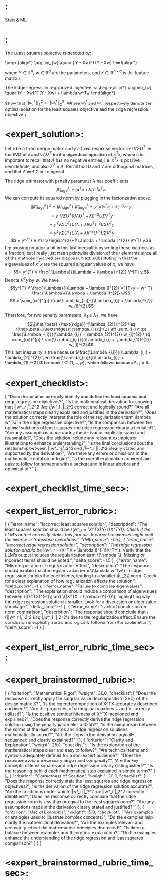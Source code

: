 # <category>:
Stats & ML
# <instruction>:

The Least Squares objective is denoted by:

\begin{align*}
    \argmin_{w} \quad ( Y - Xw)^T(Y - Xw)
\end{align*}

where $Y \in \mathbb{R}^n$, $w \in \mathbb{R}^d$ are the parameters, and $X \in \mathbb{R}^{n \times d}$ is the feature matrix.\\

The Ridge-regression regularized objective is:
\begin{align*}
\argmin_{w} \quad (Y - Xw)^T(Y - Xw) + \lambda w^Tw
\end{align*}

Show that $||w^*_r ||_2^2 \leq ||w^*_l ||_2^2$. Where $w^*_l$ and $w^*_r$ respectively denote the optimal solution for the least squares objective and the ridge regression objective.\\
# <expert_solution>:
Let $x$ be a fixed design matrix and $y$ a fixed response vector. Let $V \Sigma U^{T}$ be the SVD of $x$ and $U \Lambda U^{T}$ be the eigendecomposition of $x^{T} x$, where it is important to recall that $\Lambda$ has no negative entries, i.e. $x^{T} x$ is positive semidefinite, and also $\Sigma^2 = \Lambda$. Recall that $U$ and $V$ are orthogonal matrices, and that $\Lambda$ and $\Sigma$ are diagonal.

The ridge estimator with penalty parameter $\lambda$ has coefficients
$$\hat{\beta}_{\text{ridge}}^{\lambda} = (x^{T} x + \lambda I)^{-1} x^{T} y.$$
We can compute its squared norm by plugging in the factorization above. 
$$\|\hat{\beta}_{\text{ridge}}^{\lambda}\|^{2} = (\hat{\beta}_{\text{ridge}}^{\lambda})^{T}\hat{\beta}_{\text{ridge}}^{\lambda} = y^{T} x (x^{T} x + \lambda I)^{-2} x^{T} y$$
$$ = y^{T} V \Sigma U^{T} (U \Lambda U^{T} + \lambda I)^{-2} U \Sigma V^{T} y$$
$$ = y^{T} V \Sigma U^{T} (U (\Lambda + \lambda I) U^{T} )^{-2} U \Sigma V^{T} y$$
$$ = y^{T} V \Sigma U^{T} (U (\Lambda + \lambda I)^{-2} U^{T} ) U \Sigma V^{T} y$$
$$ = y^{T} V \frac{\Sigma^{2}}{(\Lambda + \lambda I)^{2}} V^{T} y.$$
I'm abusing notation a bit in this last inequality by writing these matrices as a fraction, but I really just mean pointwise division of their elements since all of the matrices involved are diagonal. Next, substituting in that the eigenvalues of $x^{T} x$ are the squared singular values of $x$, we have
$$= y^{T} V \frac{ \Lambda}{(\Lambda + \lambda I)^{2}} V^{T} y.$$
Denote $V^{T} y$ by $w$. We have
$$y^{T} V \frac{ \Lambda}{(\Lambda + \lambda I)^{2}} V^{T} y = w^{T} \frac{ \Lambda}{(\Lambda + \lambda I)^{2}} w$$
$$ = \sum_{i=1}^{p} \frac{\Lambda_{i,i}}{(\Lambda_{i,i} + \lambda)^{2}} w_{i}^{2}.$$

Therefore, for two penalty parameters, $\lambda_{1} \leq \lambda_{2}$, we have
$$\|\hat{\beta}_{\text{ridge}}^{\lambda_{2}}\|^{2} \leq \|\hat{\beta}_{\text{ridge}}^{\lambda_{1}}\|^{2}  \iff \sum_{i=1}^{p} \frac{\Lambda_{i,i}}{(\Lambda_{i,i} + \lambda_{2})^{2}} w_{i}^{2} \leq \sum_{i=1}^{p} \frac{\Lambda_{i,i}}{(\Lambda_{i,i} + \lambda_{1})^{2}} w_{i}^{2}.$$
This last inequality is true because $\frac{\Lambda_{i,i}}{(\Lambda_{i,i} + \lambda_{2})^{2}} \leq \frac{\Lambda_{i,i}}{(\Lambda_{i,i} + \lambda_{1})^{2}}$ for each $i \in \{1,...,p\}$, which follows because $\Lambda_{i,i} \geq 0$.
# <expert_checklist>:
[
  "Does the solution correctly identify and define the least squares and ridge regression objectives?",
  "Is the mathematical derivation for showing that ||w^*_r ||_2^2 \\leq ||w^*_l ||_2^2 correct and logically sound?",
  "Are all mathematical steps clearly explained and justified in the derivation?",
  "Does the solution correctly interpret the role of the regularization term \\lambda w^Tw in the ridge regression objective?",
  "Is the comparison between the optimal solutions of least squares and ridge regression clearly articulated?",
  "Are any assumptions made during the derivation explicitly stated and reasonable?",
  "Does the solution include any relevant examples or illustrations to enhance understanding?",
  "Is the final conclusion about the relationship between ||w^*_r ||_2^2 and ||w^*_l ||_2^2 clearly stated and supported by the derivation?",
  "Are there any errors or omissions in the mathematical notation or logic?",
  "Is the overall explanation coherent and easy to follow for someone with a background in linear algebra and optimization?"
]
# <expert_checklist_time_sec>:

# <expert_list_error_rubric>:
[
  {
    "error_name": "Incorrect least squares solution",
    "description": "The least squares solution should be \\(w^*_l = (X^TX)^{-1}X^TY\\). Check if the LLM's output correctly states this formula. Incorrect responses might omit the inverse or transpose operations.",
    "delta_score": -1.5
  },
  {
    "error_name": "Incorrect ridge regression solution",
    "description": "The ridge regression solution should be \\(w^*_r = (X^TX + \\lambda I)^{-1}X^TY\\). Verify that the LLM's output includes the regularization term \\(\\lambda I\\). Missing or incorrect terms should be noted.",
    "delta_score": -1.5
  },
  {
    "error_name": "Misinterpretation of regularization effect",
    "description": "The response should explain that the regularization term \\(\\lambda w^Tw\\) in ridge regression shrinks the coefficients, leading to a smaller \\(L_2\\) norm. Check for a clear explanation of how regularization affects the solution.",
    "delta_score": -1
  },
  {
    "error_name": "Failure to compare eigenvalues",
    "description": "The explanation should include a comparison of eigenvalues between \\((X^TX)^{-1}\\) and \\((X^TX + \\lambda I)^{-1}\\), highlighting why the ridge regression solution is smaller. Look for a discussion on eigenvalue shrinkage.",
    "delta_score": -1
  },
  {
    "error_name": "Lack of conclusion on norm comparison",
    "description": "The response should conclude that \\(||w^*_r ||_2^2 \\leq ||w^*_l ||_2^2\\) due to the regularization effect. Ensure the conclusion is explicitly stated and logically follows from the explanation.",
    "delta_score": -1
  }
]
# <expert_list_error_rubric_time_sec>:

# <expert_brainstormed_rubric>:
[
  {
    "criterion": "Mathematical Rigor",
    "weight": 30.0,
    "checklist": [
      "Does the response correctly apply the singular value decomposition (SVD) of the design matrix X?",
      "Is the eigendecomposition of X^TX accurately described and used?",
      "Are the properties of orthogonal matrices U and V correctly utilized?",
      "Is the positive semidefiniteness of X^TX mentioned and explained?",
      "Does the response correctly derive the ridge regression solution using the penalty parameter \u03bb?",
      "Is the comparison between the norms of the least squares and ridge regression solutions mathematically sound?",
      "Are the steps in the derivation logically sequenced and clearly explained?"
    ]
  },
  {
    "criterion": "Clarity and Explanation",
    "weight": 25.0,
    "checklist": [
      "Is the explanation of the mathematical steps clear and easy to follow?",
      "Are technical terms and symbols adequately defined for a non-expert audience?",
      "Does the response avoid unnecessary jargon and complexity?",
      "Are the key concepts of least squares and ridge regression clearly distinguished?",
      "Is the reasoning behind each mathematical step explained in simple terms?"
    ]
  },
  {
    "criterion": "Correctness of Solution",
    "weight": 30.0,
    "checklist": [
      "Does the response correctly state the least squares and ridge regression objectives?",
      "Is the derivation of the ridge regression solution accurate?",
      "Are the conditions under which ||w*_r||_2^2 <= ||w*_l||_2^2 correctly identified?",
      "Does the response correctly conclude that the ridge regression norm is less than or equal to the least squares norm?",
      "Are any assumptions made in the derivation clearly stated and justified?"
    ]
  },
  {
    "criterion": "Use of Examples",
    "weight": 15.0,
    "checklist": [
      "Are examples or analogies used to illustrate complex concepts?",
      "Do the examples help clarify the mathematical derivation?",
      "Are the examples relevant and accurately reflect the mathematical principles discussed?",
      "Is there a balance between examples and theoretical explanation?",
      "Do the examples enhance the understanding of the ridge regression and least squares comparison?"
    ]
  }
]
# <expert_brainstormed_rubric_time_sec>:

